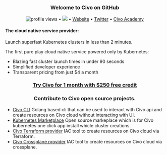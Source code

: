 <h3 align="center">
Welcome to Civo on GitHub</h3> 
<p align="center">
  <img src="https://gpvc.arturio.dev/civo" alt="profile views"> •  
  <a href="https://twitter.com/intent/follow?screen_name=CivoCloud&tw_p=followbutton"><img src="https://img.shields.io/twitter/follow/CivoCloud?label=%40CivoCloud&style=social"></a>  •
  <a href="https://civo.com">Website</a> •
  <a href="https://twitter.com/intent/follow?screen_name=CivoCloud&tw_p=followbutton">Twitter</a> •
  <a href="https://civo.com/academy">Civo Academy</a>
</p>

<h4 > The cloud native service provider: </h4>
<p>
Launch superfast Kubernetes clusters in less than 2 minutes.

The first pure play cloud native service powered only by Kubernetes:

- Blazing fast cluster launch times in under 90 seconds
- Simplified developer experience
- Transparent pricing from just $4 a month
</p>

<h3 align="center"><a href="https://www.civo.com/signup"> Try Civo for 1 month with $250 free credit </a></h3>
<h3 align="center">Contribute to Civo open source projects.</h3>
<p align="center">

- <a href="https://github.com/civo/cli">Civo CLI</a> Golang based cli that can be used to interact with Civo api and create resources on Civo cloud without interacting with UI. 
- <a href="https://github.com/civo/kubernetes-marketplace">Kubernetes Marketplace</a> Open source markeplace which is for Civo kubernetes one click app install whicle cluster creations.
- <a href="https://github.com/civo/terraform-provider-civo">Civo Terraform provider</a> IAC tool to create resources on Civo cloud via Terraform.
- <a href="https://github.com/crossplane-contrib/provider-civo">Civo Crossplane provider</a> IAC tool to create resources on Civo cloud via crossplane.
</p>
